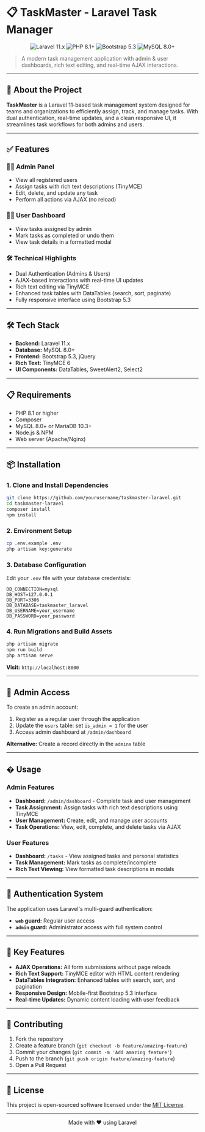 # 📋 TaskMaster - Laravel Task Manager

<p align="center">
  <img src="https://img.shields.io/badge/Laravel-11.x-red?style=for-the-badge&logo=laravel" alt="Laravel 11.x">
  <img src="https://img.shields.io/badge/PHP-8.1+-blue?style=for-the-badge&logo=php" alt="PHP 8.1+">
  <img src="https://img.shields.io/badge/Bootstrap-5.3-purple?style=for-the-badge&logo=bootstrap" alt="Bootstrap 5.3">
  <img src="https://img.shields.io/badge/MySQL-8.0+-orange?style=for-the-badge&logo=mysql" alt="MySQL 8.0+">
</p>

> A modern task management application with admin & user dashboards, rich text editing, and real-time AJAX interactions.

---

## 📌 About the Project

**TaskMaster** is a Laravel 11-based task management system designed for teams and organizations to efficiently assign, track, and manage tasks.
With dual authentication, real-time updates, and a clean responsive UI, it streamlines task workflows for both admins and users.

---

## ✅ Features

### 👨‍💼 Admin Panel

-   View all registered users
-   Assign tasks with rich text descriptions (TinyMCE)
-   Edit, delete, and update any task
-   Perform all actions via AJAX (no reload)

### 🙋‍♂️ User Dashboard

-   View tasks assigned by admin
-   Mark tasks as completed or undo them
-   View task details in a formatted modal

### 🛠 Technical Highlights

-   Dual Authentication (Admins & Users)
-   AJAX-based interactions with real-time UI updates
-   Rich text editing via TinyMCE
-   Enhanced task tables with DataTables (search, sort, paginate)
-   Fully responsive interface using Bootstrap 5.3

---

## 🛠 Tech Stack

-   **Backend:** Laravel 11.x
-   **Database:** MySQL 8.0+
-   **Frontend:** Bootstrap 5.3, jQuery
-   **Rich Text:** TinyMCE 6
-   **UI Components:** DataTables, SweetAlert2, Select2

---

## 📋 Requirements

-   PHP 8.1 or higher
-   Composer
-   MySQL 8.0+ or MariaDB 10.3+
-   Node.js & NPM
-   Web server (Apache/Nginx)

---

## 📦 Installation

### 1. Clone and Install Dependencies

```bash
git clone https://github.com/yourusername/taskmaster-laravel.git
cd taskmaster-laravel
composer install
npm install
```

### 2. Environment Setup

```bash
cp .env.example .env
php artisan key:generate
```

### 3. Database Configuration

Edit your `.env` file with your database credentials:

```env
DB_CONNECTION=mysql
DB_HOST=127.0.0.1
DB_PORT=3306
DB_DATABASE=taskmaster_laravel
DB_USERNAME=your_username
DB_PASSWORD=your_password
```

### 4. Run Migrations and Build Assets

```bash
php artisan migrate
npm run build
php artisan serve
```

**Visit:** `http://localhost:8000`

---

## 👥 Admin Access

To create an admin account:

1. Register as a regular user through the application
2. Update the `users` table: set `is_admin = 1` for the user
3. Access admin dashboard at `/admin/dashboard`

**Alternative:** Create a record directly in the `admins` table

---

## � Usage

### Admin Features

-   **Dashboard:** `/admin/dashboard` - Complete task and user management
-   **Task Assignment:** Assign tasks with rich text descriptions using TinyMCE
-   **User Management:** Create, edit, and manage user accounts
-   **Task Operations:** View, edit, complete, and delete tasks via AJAX

### User Features

-   **Dashboard:** `/tasks` - View assigned tasks and personal statistics
-   **Task Management:** Mark tasks as complete/incomplete
-   **Rich Text Viewing:** View formatted task descriptions in modals

---

## 🔐 Authentication System

The application uses Laravel's multi-guard authentication:

-   **`web` guard:** Regular user access
-   **`admin` guard:** Administrator access with full system control

---

## 🎯 Key Features

-   **AJAX Operations:** All form submissions without page reloads
-   **Rich Text Support:** TinyMCE editor with HTML content rendering
-   **DataTables Integration:** Enhanced tables with search, sort, and pagination
-   **Responsive Design:** Mobile-first Bootstrap 5.3 interface
-   **Real-time Updates:** Dynamic content loading with user feedback

---

## 🤝 Contributing

1. Fork the repository
2. Create a feature branch (`git checkout -b feature/amazing-feature`)
3. Commit your changes (`git commit -m 'Add amazing feature'`)
4. Push to the branch (`git push origin feature/amazing-feature`)
5. Open a Pull Request

---

## 📄 License

This project is open-sourced software licensed under the [MIT License](LICENSE).

---

<p align="center">Made with ❤️ using Laravel</p>
